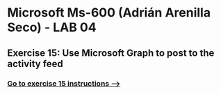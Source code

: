 # Microsoft Ms-600 (Adrián Arenilla Seco) - LAB 04


## Exercise 15: Use Microsoft Graph to post to the activity feed
### [Go to exercise 15 instructions -->](16-Exercise-15-Use-Microsoft-Graph-to-post-to-the-activity-feed.md)


